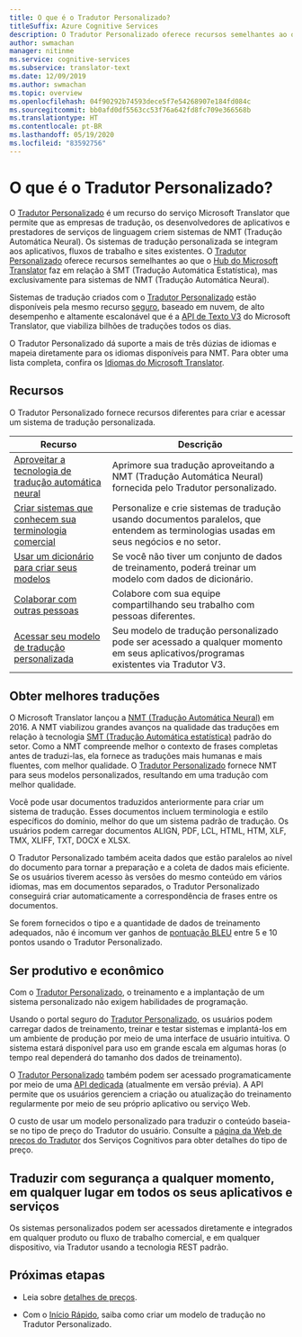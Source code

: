 ```yaml
---
title: O que é o Tradutor Personalizado?
titleSuffix: Azure Cognitive Services
description: O Tradutor Personalizado oferece recursos semelhantes ao que o Hub do Microsoft Translator faz em relação à SMT (Tradução Automática Estatística), mas exclusivamente para sistemas de NMT (Tradução Automática Neural).
author: swmachan
manager: nitinme
ms.service: cognitive-services
ms.subservice: translator-text
ms.date: 12/09/2019
ms.author: swmachan
ms.topic: overview
ms.openlocfilehash: 04f90292b74593dece5f7e54268907e184fd084c
ms.sourcegitcommit: bb0afd0df5563cc53f76a642fd8fc709e366568b
ms.translationtype: HT
ms.contentlocale: pt-BR
ms.lasthandoff: 05/19/2020
ms.locfileid: "83592756"
---
```

# <a name="what-is-custom-translator"></a>O que é o Tradutor Personalizado?

O [Tradutor Personalizado](https://portal.customtranslator.azure.ai) é um recurso do serviço Microsoft Translator que permite que as empresas de tradução, os desenvolvedores de aplicativos e prestadores de serviços de linguagem criem sistemas de NMT (Tradução Automática Neural). Os sistemas de tradução personalizada se integram aos aplicativos, fluxos de trabalho e sites existentes. O [Tradutor Personalizado](https://portal.customtranslator.azure.ai/) oferece recursos semelhantes ao que o [Hub do Microsoft Translator](https://hub.microsofttranslator.com/) faz em relação à SMT (Tradução Automática Estatística), mas exclusivamente para sistemas de NMT (Tradução Automática Neural).

Sistemas de tradução criados com o [Tradutor Personalizado](https://portal.customtranslator.azure.ai) estão disponíveis pela mesmo recurso [seguro](https://cognitive.uservoice.com/knowledgebase/articles/1147537-api-and-customization-confidentiality), baseado em nuvem, de alto desempenho e altamente escalonável que é a [API de Texto V3](https://docs.microsoft.com/azure/cognitive-services/translator/reference/v3-0-translate?tabs=curl) do Microsoft Translator, que viabiliza bilhões de traduções todos os dias.

O Tradutor Personalizado dá suporte a mais de três dúzias de idiomas e mapeia diretamente para os idiomas disponíveis para NMT. Para obter uma lista completa, confira os [Idiomas do Microsoft Translator](https://docs.microsoft.com/azure/cognitive-services/translator/language-support#customization).

## <a name="features"></a>Recursos

O Tradutor Personalizado fornece recursos diferentes para criar e acessar um sistema de tradução personalizada.

|Recurso  |Descrição  |
|---------|---------|
|[Aproveitar a tecnologia de tradução automática neural](https://www.microsoft.com/translator/blog/2016/11/15/microsoft-translator-launching-neural-network-based-translations-for-all-its-speech-languages/)     |  Aprimore sua tradução aproveitando a NMT (Tradução Automática Neural) fornecida pelo Tradutor personalizado.       |
|[Criar sistemas que conhecem sua terminologia comercial](what-are-parallel-documents.md)     |  Personalize e crie sistemas de tradução usando documentos paralelos, que entendem as terminologias usadas em seus negócios e no setor.       |
|[Usar um dicionário para criar seus modelos](what-is-dictionary.md)     |   Se você não tiver um conjunto de dados de treinamento, poderá treinar um modelo com dados de dicionário.       |
|[Colaborar com outras pessoas](how-to-manage-settings.md#share-your-workspace)     |   Colabore com sua equipe compartilhando seu trabalho com pessoas diferentes.     |
|[Acessar seu modelo de tradução personalizada](https://docs.microsoft.com/azure/cognitive-services/translator/reference/v3-0-translate?tabs=curl)     |  Seu modelo de tradução personalizado pode ser acessado a qualquer momento em seus aplicativos/programas existentes via Tradutor V3.       |

## <a name="get-better-translations"></a>Obter melhores traduções

O Microsoft Translator lançou a [NMT (Tradução Automática Neural)](https://www.microsoft.com/translator/blog/2016/11/15/microsoft-translator-launching-neural-network-based-translations-for-all-its-speech-languages/) em 2016. A NMT viabilizou grandes avanços na qualidade das traduções em relação à tecnologia [SMT (Tradução Automática estatística)](https://en.wikipedia.org/wiki/Statistical_machine_translation) padrão do setor. Como a NMT compreende melhor o contexto de frases completas antes de traduzi-las, ela fornece as traduções mais humanas e mais fluentes, com melhor qualidade. O [Tradutor Personalizado](https://portal.customtranslator.azure.ai) fornece NMT para seus modelos personalizados, resultando em uma tradução com melhor qualidade.

Você pode usar documentos traduzidos anteriormente para criar um sistema de tradução. Esses documentos incluem terminologia e estilo específicos do domínio, melhor do que um sistema padrão de tradução. Os usuários podem carregar documentos ALIGN, PDF, LCL, HTML, HTM, XLF, TMX, XLIFF, TXT, DOCX e XLSX.

O Tradutor Personalizado também aceita dados que estão paralelos ao nível do documento para tornar a preparação e a coleta de dados mais eficiente. Se os usuários tiverem acesso às versões do mesmo conteúdo em vários idiomas, mas em documentos separados, o Tradutor Personalizado conseguirá criar automaticamente a correspondência de frases entre os documentos.

Se forem fornecidos o tipo e a quantidade de dados de treinamento adequados, não é incomum ver ganhos de [pontuação BLEU](what-is-bleu-score.md) entre 5 e 10 pontos usando o Tradutor Personalizado.

## <a name="be-productive-and-cost-effective"></a>Ser produtivo e econômico

Com o [Tradutor Personalizado](https://portal.customtranslator.azure.ai), o treinamento e a implantação de um sistema personalizado não exigem habilidades de programação.

Usando o portal seguro do [Tradutor Personalizado](https://portal.customtranslator.azure.ai), os usuários podem carregar dados de treinamento, treinar e testar sistemas e implantá-los em um ambiente de produção por meio de uma interface de usuário intuitiva. O sistema estará disponível para uso em grande escala em algumas horas (o tempo real dependerá do tamanho dos dados de treinamento).

O [Tradutor Personalizado](https://portal.customtranslator.azure.ai) também podem ser acessado programaticamente por meio de uma [API dedicada](https://custom-api.cognitive.microsofttranslator.com/swagger/) (atualmente em versão prévia). A API permite que os usuários gerenciem a criação ou atualização do treinamento regularmente por meio de seu próprio aplicativo ou serviço Web.

O custo de usar um modelo personalizado para traduzir o conteúdo baseia-se no tipo de preço do Tradutor do usuário. Consulte a [página da Web de preços do Tradutor](https://azure.microsoft.com/pricing/details/cognitive-services/translator-text-api/) dos Serviços Cognitivos para obter detalhes do tipo de preço.

## <a name="securely-translate-anytime-anywhere-on-all-your-apps-and-services"></a>Traduzir com segurança a qualquer momento, em qualquer lugar em todos os seus aplicativos e serviços

Os sistemas personalizados podem ser acessados diretamente e integrados em qualquer produto ou fluxo de trabalho comercial, e em qualquer dispositivo, via Tradutor usando a tecnologia REST padrão.

## <a name="next-steps"></a>Próximas etapas

- Leia sobre [detalhes de preços](https://azure.microsoft.com/pricing/details/cognitive-services/translator-text-api/).

- Com o [Início Rápido](quickstart-build-deploy-custom-model.md), saiba como criar um modelo de tradução no Tradutor Personalizado.
